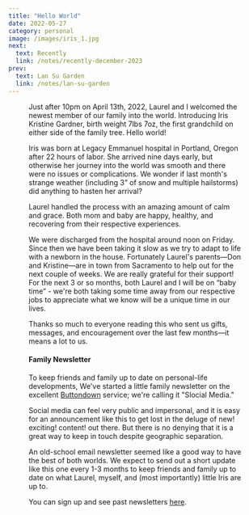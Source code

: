 ```yaml
---
title: "Hello World"
date: 2022-05-27
category: personal
image: /images/iris_1.jpg
next:
  text: Recently
  link: /notes/recently-december-2023
prev:
  text: Lan Su Garden
  link: /notes/lan-su-garden
---
```

<script setup>
import image1 from '/images/iris_1.jpg?w=900';
</script>

<Figure :src="image1" caption="Iris shortly before leaving the hospital." />

Just after 10pm on April 13th, 2022, Laurel and I welcomed the newest member of
our family into the world. Introducing Iris Kristine Gardner, birth weight 7lbs
7oz, the first grandchild on either side of the family tree. Hello world!

Iris was born at Legacy Emmanuel hospital in Portland, Oregon after 22 hours of
labor. She arrived nine days early, but otherwise her journey into the world was
smooth and there were no issues or complications. We wonder if last month's
strange weather (including 3” of snow and multiple hailstorms) did
anything to hasten her arrival?

Laurel handled the process with an amazing amount of calm and grace. Both mom
and baby are happy, healthy, and recovering from their respective experiences.

We were discharged from the hospital around noon on Friday. Since then we have
been taking it slow as we try to adapt to life with a newborn in the house.
Fortunately Laurel's parents—Don and Kristine—are in town from Sacramento to
help out for the next couple of weeks. We are really grateful for their support!
For the next 3 or so months, both Laurel and I will be on “baby time” - we're
both taking some time away from our respective jobs to appreciate what we know
will be a unique time in our lives.

Thanks so much to everyone reading this who sent us gifts, messages, and
encouragement over the last few months—it means a lot to us.

#### Family Newsletter

To keep friends and family up to date on personal-life developments, We've
started a little family newsletter on the excellent
[Buttondown](https://buttondown.email) service; we're
calling it "Slocial Media."

Social media can feel very public and impersonal, and it is easy for an
announcement like this to get lost in the deluge of new! exciting! content! out
there. But there is no denying that it is a great way to keep in touch despite
geographic separation.

An old-school email newsletter seemed like a good way to have the best of both
worlds. We expect to send out a short update like this one every 1-3 months to
keep friends and family up to date on what Laurel, myself, and (most
importantly) little Iris are up to.

You can sign up and see past newsletters [here](https://buttondown.email/laurel+eric/archive).

